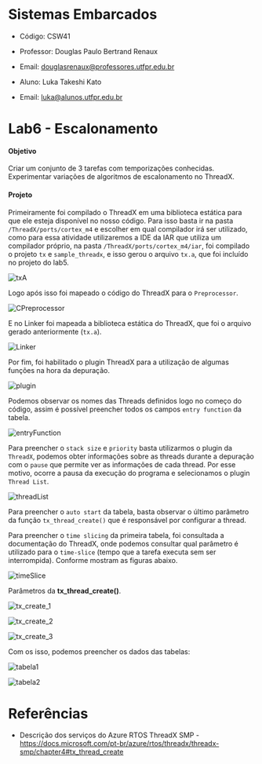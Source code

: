 # Sistemas Embarcados

- Código: CSW41
- Professor: Douglas Paulo Bertrand Renaux
- Email: douglasrenaux@professores.utfpr.edu.br

- Aluno: Luka Takeshi Kato
- Email: luka@alunos.utfpr.edu.br

# Lab6 - Escalonamento
#### Objetivo
Criar um conjunto de 3 tarefas com temporizações conhecidas. Experimentar variações de algoritmos de escalonamento no ThreadX.

#### Projeto

Primeiramente foi compilado o ThreadX em uma biblioteca estática para que ele esteja disponível no nosso código. 
Para isso basta ir na pasta `/ThreadX/ports/cortex_m4` e escolher em qual compilador irá ser utilizado, como para essa atividade utilizaremos a IDE da IAR que utiliza um compilador próprio, na pasta `/ThreadX/ports/cortex_m4/iar`,  foi compilado o projeto `tx` e `sample_threadx`, e isso gerou o arquivo `tx.a`, que foi incluído no projeto do lab5.

![txA](https://github.com/lukaltk/lukaltk_CSW41/blob/0508bf7789d9267da4f6386d909aba2cd40f239b/Lab5/screenshots/txA.PNG)

Logo após isso foi mapeado o código do ThreadX para o `Preprocessor`.

![CPreprocessor](https://github.com/lukaltk/lukaltk_CSW41/blob/0508bf7789d9267da4f6386d909aba2cd40f239b/Lab5/screenshots/CPreprocessor.PNG)

E no Linker foi mapeada a biblioteca estática do ThreadX, que foi o arquivo gerado anteriormente (`tx.a`).

![Linker](https://github.com/lukaltk/lukaltk_CSW41/blob/0508bf7789d9267da4f6386d909aba2cd40f239b/Lab5/screenshots/Linker.PNG)

Por fim, foi habilitado o plugin ThreadX para a utilização de algumas funções na hora da depuração.

![plugin](https://github.com/lukaltk/lukaltk_CSW41/blob/0508bf7789d9267da4f6386d909aba2cd40f239b/Lab5/screenshots/PluginPNG.PNG)

Podemos observar os nomes das Threads definidos logo no começo do código, assim é possível preencher todos os campos `entry function` da tabela.

![entryFunction](https://user-images.githubusercontent.com/48101913/143154331-84211292-44be-41b8-bd7b-900f863f793d.png)

Para preencher o `stack size` e `priority` basta utilizarmos o  plugin da `ThreadX`, podemos obter informações sobre as threads durante a depuração com o `pause` que permite ver as informações de cada thread. Por esse motivo, ocorre a pausa da execução do programa e selecionamos o plugin `Thread List`.

![threadList](https://user-images.githubusercontent.com/48101913/143154692-0404c5ba-5122-45f7-a2eb-c02b719b6cc7.png)

Para preencher o `auto start` da tabela, basta observar o último parâmetro da função `tx_thread_create()` que é responsável por configurar a thread.

Para preencher o `time slicing` da primeira tabela, foi consultada a documentação do ThreadX, onde podemos consultar qual parâmetro é utilizado para o `time-slice` (tempo que a tarefa executa sem ser interrompida). Conforme mostram as figuras abaixo.

![timeSlice](https://github.com/lukaltk/lukaltk_CSW41/blob/0508bf7789d9267da4f6386d909aba2cd40f239b/Lab5/screenshots/timeSlice.PNG)

Parâmetros da **tx_thread_create()**.

![tx_create_1](https://github.com/lukaltk/lukaltk_CSW41/blob/0508bf7789d9267da4f6386d909aba2cd40f239b/Lab5/screenshots/tx_create_1.PNG)

![tx_create_2](https://github.com/lukaltk/lukaltk_CSW41/blob/0508bf7789d9267da4f6386d909aba2cd40f239b/Lab5/screenshots/tx_create_2.PNG)

![tx_create_3](https://github.com/lukaltk/lukaltk_CSW41/blob/0508bf7789d9267da4f6386d909aba2cd40f239b/Lab5/screenshots/tx_create_3.PNG)

Com os isso, podemos preencher os dados das tabelas:

![tabela1](https://github.com/lukaltk/lukaltk_CSW41/blob/0508bf7789d9267da4f6386d909aba2cd40f239b/Lab5/screenshots/tabela1.PNG)

![tabela2](https://github.com/lukaltk/lukaltk_CSW41/blob/0508bf7789d9267da4f6386d909aba2cd40f239b/Lab5/screenshots/tabela2.PNG)

# Referências

- Descrição dos serviços do Azure RTOS ThreadX SMP - https://docs.microsoft.com/pt-br/azure/rtos/threadx/threadx-smp/chapter4#tx_thread_create

